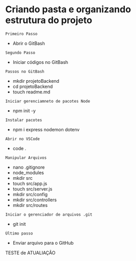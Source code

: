 # Criando pasta e organizando estrutura do projeto
```
Primeiro Passo
```
* Abrir o GitBash
```
Segundo Passo
```
* Iniciar códigos no GitBash
```
Passos no GitBash
```
* mkdir projetoBackend
* cd projetoBackend
* touch readme.md
```
Iniciar gerenciamneto de pacotes Node
```
* npm init -y
```
Instalar pacotes 
``` 
* npm i express nodemon dotenv
``` 
Abrir no VSCode
``` 
* code .
``` 
Manipular Arquivos 
``` 
* nano .gitignore
* node_modules
* mkdir src
* touch src/app.js
* touch src/server.js
* mkdir src/config
* mkdir src/controllers
* mkdir src/routes
``` 
Iniciar o gerenciador de arquivos .git
``` 
* git init
```  
Último passo
``` 
* Enviar arquivo para o GitHub

TESTE de ATUALIAÇÂO